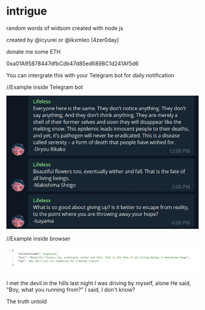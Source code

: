 # intrigue
random words of widsom created with node js 

created by @icyurei or @ikxmleo [4zer0day]

donate me some ETH

0xa01A95878447dfbCdb47d85ed6898C1d241Af5d6⠀

You can intergrate this with your Telegram bot for daily notification 

//Example inside Telegram bot

![](images/Telegram.JPG)

//Example inside browser

![](images/Webshot.JPG)

I met the devil in the hills last night
I was driving by myself, alone
He said, "Boy, what you running from?"
I said, I don't know?

The truth untold
